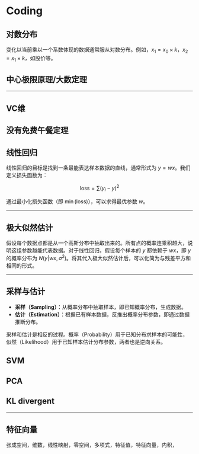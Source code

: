 # Coding

## 对数分布

变化以当前乘以一个系数体现的数据通常服从对数分布。例如，$x_1 = x_0 \times k$，$x_2 = x_1 \times k$，如股价等。

## 中心极限原理/大数定理

---

## VC维

## 没有免费午餐定理



## 线性回归

线性回归的目标是找到一条最能表达样本数据的直线，通常形式为 $y = wx$。我们定义损失函数为：

$$
\text{loss} = \sum (y_i - y)^2
$$

通过最小化损失函数（即 $\min(\text{loss})$），可以求得最优参数 $w$。

---

## 极大似然估计

假设每个数据点都是从一个高斯分布中抽取出来的。所有点的概率连乘积越大，说明这组参数越能代表数据。对于线性回归，假设每个样本的 $y$ 都依赖于 $wx$，即 $y$ 的概率分布为 $N(y|wx, \sigma^2)$。将其代入极大似然估计后，可以化简为与残差平方和相同的形式。

---

## 采样与估计

- **采样（Sampling）**：从概率分布中抽取样本，即已知概率分布，生成数据。
- **估计（Estimation）**：根据已有样本数据，反推出概率分布参数，即通过数据推断分布。

采样和估计是相反的过程。概率（Probability）用于已知分布求样本的可能性，似然（Likelihood）用于已知样本估计分布参数，两者也是逆向关系。

## SVM

## PCA

## KL divergent



---

## 特征向量

张成空间，维数，线性映射，零空间，多项式，特征值，特征向量，内积，